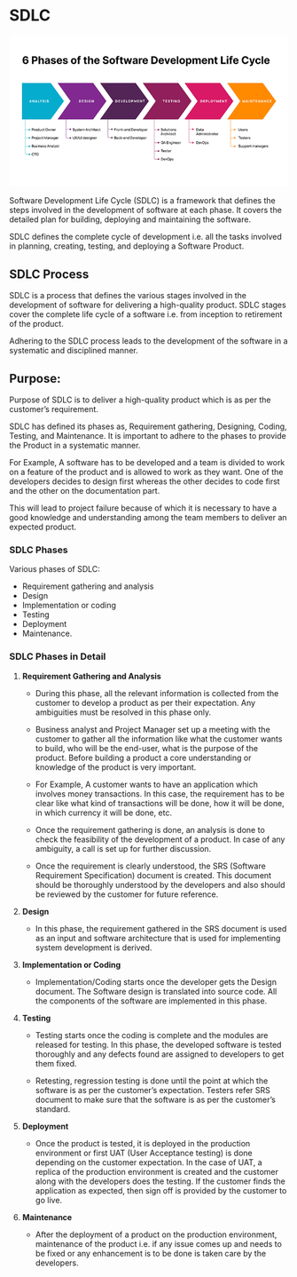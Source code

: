 # SDLC
<img src="/images/SDLC.webp"/>

Software Development Life Cycle (SDLC) is a framework that defines the steps involved in the development of software at each phase. It covers the detailed plan for building, deploying and maintaining the software.

SDLC defines the complete cycle of development i.e. all the tasks involved in planning, creating, testing, and deploying a Software Product.

## SDLC Process
SDLC is a process that defines the various stages involved in the development of software for delivering a high-quality product. SDLC stages cover the complete life cycle of a software i.e. from inception to retirement of the product.

Adhering to the SDLC process leads to the development of the software in a systematic and disciplined manner.

## Purpose:
Purpose of SDLC is to deliver a high-quality product which is as per the customer’s requirement.

SDLC has defined its phases as, Requirement gathering, Designing, Coding, Testing, and Maintenance. It is important to adhere to the phases to provide the Product in a systematic manner.

For Example, A software has to be developed and a team is divided to work on a feature of the product and is allowed to work as they want. One of the developers decides to design first whereas the other decides to code first and the other on the documentation part.

This will lead to project failure because of which it is necessary to have a good knowledge and understanding among the team members to deliver an expected product.

### SDLC Phases

Various phases of SDLC:
- Requirement gathering and analysis
- Design
- Implementation or coding
- Testing
- Deployment
- Maintenance.

### SDLC Phases in Detail

1. <b>Requirement Gathering and Analysis</b>

    - During this phase, all the relevant information is collected from the customer to develop a product as per their expectation. Any ambiguities must be resolved in this phase only.

   -  Business analyst and Project Manager set up a meeting with the customer to gather all the information like what the customer wants to build, who will be the end-user, what is the purpose of the product. Before building a product a core understanding or knowledge of the product is very important.

    - For Example, A customer wants to have an application which involves money transactions. In this case, the requirement has to be clear like what kind of transactions will be done, how it will be done, in which currency it will be done, etc.

    - Once the requirement gathering is done, an analysis is done to check the feasibility of the development of a product. In case of any ambiguity, a call is set up for further discussion.

    - Once the requirement is clearly understood, the SRS (Software Requirement Specification) document is created. This document should be thoroughly understood by the developers and also should be reviewed by the customer for future reference.

2. <b>Design</b>
    - In this phase, the requirement gathered in the SRS document is used as an input and software architecture that is used for implementing system development is derived.

3. <b>Implementation or Coding</b>
    - Implementation/Coding starts once the developer gets the Design document. The Software design is translated into source code. All the components of the software are implemented in this phase.

4. <b>Testing</b>
    - Testing starts once the coding is complete and the modules are released for testing. In this phase, the developed software is tested thoroughly and any defects found are assigned to developers to get them fixed.

    - Retesting, regression testing is done until the point at which the software is as per the customer’s expectation. Testers refer SRS document to make sure that the software is as per the customer’s standard.

5. <b>Deployment</b>
    - Once the product is tested, it is deployed in the production environment or first UAT (User Acceptance testing) is done depending on the customer expectation. In the case of UAT, a replica of the production environment is created and the customer along with the developers does the testing. If the customer finds the application as expected, then sign off is provided by the customer to go live.

6. <b>Maintenance</b>
    - After the deployment of a product on the production environment, maintenance of the product i.e. if any issue comes up and needs to be fixed or any enhancement is to be done is taken care by the developers.